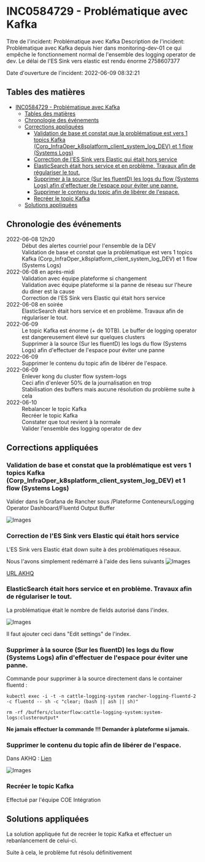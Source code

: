 # INC0584729 - Problématique avec Kafka

Titre de l'incident: Problématique avec Kafka
Description de l'incident: Problématique avec Kafka depuis hier dans monitoring-dev-01 ce qui empêche le fonctionnement normal de l'ensemble des logging operator de dev.
Le délai de l'ES Sink vers elastic est rendu énorme 2758607377

Date d'ouverture de l'incident: 2022-06-09 08:32:21

## Tables des matières

- [INC0584729 - Problématique avec Kafka](#inc0584729---problématique-avec-kafka)
  - [Tables des matières](#tables-des-matières)
  - [Chronologie des événements](#chronologie-des-événements)
  - [Corrections appliquées](#corrections-appliquées)
    - [Validation de base et constat que la problématique est vers 1 topics Kafka (Corp_InfraOper_k8splatform_client_system_log_DEV) et 1 flow (Systems Logs)](#validation-de-base-et-constat-que-la-problématique-est-vers-1-topics-kafka-corp_infraoper_k8splatform_client_system_log_dev-et-1-flow-systems-logs)
    - [Correction de l'ES Sink vers Elastic qui était hors service](#correction-de-les-sink-vers-elastic-qui-était-hors-service)
    - [ElasticSearch était hors service et en problème. Travaux afin de régulariser le tout.](#elasticsearch-était-hors-service-et-en-problème-travaux-afin-de-régulariser-le-tout)
    - [Supprimer à la source (Sur les fluentD) les logs du flow (Systems Logs) afin d'effectuer de l'espace pour éviter une panne.](#supprimer-à-la-source-sur-les-fluentd-les-logs-du-flow-systems-logs-afin-deffectuer-de-lespace-pour-éviter-une-panne)
    - [Supprimer le contenu du topic afin de libérer de l'espace.](#supprimer-le-contenu-du-topic-afin-de-libérer-de-lespace)
    - [Recréer le topic Kafka](#recréer-le-topic-kafka)
  - [Solutions appliquées](#solutions-appliquées)

## Chronologie des événements

<dl>
<dt>2022-06-08 12h20</dt>
<dd> Début des alertes courriel pour l'ensemble de la DEV</dd>

<dd> Validation de base et constat que la problématique est vers 1 topics Kafka (Corp_InfraOper_k8splatform_client_system_log_DEV) et 1 flow (Systems Logs)</dd>

<dt>2022-06-08 en après-midi</dt>
<dd> Validation avec équipe plateforme si changement</dd>

<dd> Validation avec équipe plateforme si la panne de réseau sur l'heure du diner est la cause</dd>

<dd> Correction de l'ES Sink vers Elastic qui était hors service </dd>

<dt>2022-06-08 en soirée</dt>
<dd> ElasticSearch était hors service et en problème. Travaux afin de régulariser le tout.</dd>

<dt>2022-06-09</dt>
<dd>Le topic Kafka est énorme (+ de 10TB). Le buffer de logging operator est dangereusement élevé sur quelques clusters</dd>
<dd>Supprimer à la source (Sur les fluentD) les logs du flow (Systems Logs) afin d'effectuer de l'espace pour éviter une panne </dd>

<dt>2022-06-09</dt>
<dd> Supprimer le contenu du topic afin de libérer de l'espace.</dd>

<dt>2022-06-09</dt>
<dd> Enlever kong du cluster flow system-logs</dd>
<dd> Ceci afin d'enlever 50% de la journalisation en trop</dd>
<dd> Stabilisation des buffers mais aucune résolution du problème suite à cela</dd>

<dt>2022-06-10</dt>
<dd> Rebalancer le topic Kafka </dd>
<dd> Recréer le topic Kafka</dd>
<dd> Constater que tout revient à la normale</dd>
<dd> Valider l'ensemble des logging operator de dev </dd>

## Corrections appliquées

### Validation de base et constat que la problématique est vers 1 topics Kafka (Corp_InfraOper_k8splatform_client_system_log_DEV) et 1 flow (Systems Logs)

Valider dans le Grafana de Rancher sous /Plateforme Conteneurs/Logging Operator Dashboard/Fluentd Output Buffer

![Images](images/Logging-Operator-Dashboard-Grafana.png)

### Correction de l'ES Sink vers Elastic qui était hors service 

L'ES Sink vers Elastic était down suite à des problématiques réseaux.

Nous l'avons simplement redémarré à l'aide des liens suivants
![Images](images/akhq-restart.png)

[URL AKHQ](https://akhq-monitoring.app.dev.integration.ia.iafg.net/ui/dev/connect/connect-journalisation-k8splatform/definition/es-sink-journalisation-client-system/tasks)

### ElasticSearch était hors service et en problème. Travaux afin de régulariser le tout.

La problématique était le nombre de fields autorisé dans l'index.

![Images](images/jsonaddfields.png)

Il faut ajouter ceci dans "Edit settings" de l'index.

### Supprimer à la source (Sur les fluentD) les logs du flow (Systems Logs) afin d'effectuer de l'espace pour éviter une panne.

Commande pour supprimer à la source directement dans le container fluentd :

```console
kubectl exec -i -t -n cattle-logging-system rancher-logging-fluentd-2 -c fluentd -- sh -c "clear; (bash || ash || sh)"
```

```console
rm -rf /buffers/clusterflow:cattle-logging-system:system-logs:clusteroutput*
```

**Ne jamais effectuer la commande !!! Demander à plateforme si jamais.**

### Supprimer le contenu du topic afin de libérer de l'espace.

Dans AKHQ : [Lien](https://akhq-monitoring.app.dev.integration.ia.iafg.net/ui/dev/topic/Corp_InfraOper_k8splatform_client_system_log_DEV/data?sort=Oldest&partition=All)

![Images](images/emptytopic.png)

### Recréer le topic Kafka

Effectué par l'équipe COE Intégration

## Solutions appliquées

La solution appliquée fut de recréer le topic Kafka et effectuer un rebanlancement de celui-ci.

Suite à cela, le problème fut résolu définitivement
